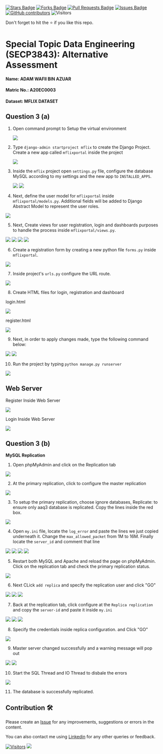 <a href="https://github.com/drshahizan/SECP3843/stargazers"><img src="https://img.shields.io/github/stars/drshahizan/SECP3843" alt="Stars Badge"/></a>
<a href="https://github.com/drshahizan/SECP3843/network/members"><img src="https://img.shields.io/github/forks/drshahizan/SECP3843" alt="Forks Badge"/></a>
<a href="https://github.com/drshahizan/SECP3843/pulls"><img src="https://img.shields.io/github/issues-pr/drshahizan/SECP3843" alt="Pull Requests Badge"/></a>
<a href="https://github.com/drshahizan/SECP3843/issues"><img src="https://img.shields.io/github/issues/drshahizan/SECP3843" alt="Issues Badge"/></a>
<a href="https://github.com/drshahizan/SECP3843/graphs/contributors"><img alt="GitHub contributors" src="https://img.shields.io/github/contributors/drshahizan/SECP3843?color=2b9348"></a>
![Visitors](https://api.visitorbadge.io/api/visitors?path=https%3A%2F%2Fgithub.com%2Fdrshahizan%2FSECP3843&labelColor=%23d9e3f0&countColor=%23697689&style=flat)

Don't forget to hit the :star: if you like this repo.

# Special Topic Data Engineering (SECP3843): Alternative Assessment

#### Name: ADAM WAFII BIN AZUAR

#### Matric No.: A20EC0003

#### Dataset: MFLIX DATASET

## Question 3 (a)

  1. Open command prompt to Setup the virtual environment

      <img src="https://github.com/drshahizan/SECP3843/blob/7bc4e3f0bf153b15905ccc106dd24b67be842d3a/submission/Jokeryde/question3/files/images/env%20setup.jpg">

      
  2. Type ```django-admin startproject mflix``` to create the Django Project. Create a new app called ```mflixportal``` inside the project

      <img src="https://github.com/drshahizan/SECP3843/blob/7bc4e3f0bf153b15905ccc106dd24b67be842d3a/submission/Jokeryde/question3/files/images/proje%20%26%20app.jpg">

      
  3. Inside the ```mflix``` project open ```settings.py``` file, configure the database MySQL according to my settings and the new app to ```INSTALLED_APPS```.

      <img src="https://github.com/drshahizan/SECP3843/blob/7bc4e3f0bf153b15905ccc106dd24b67be842d3a/submission/Jokeryde/question3/files/images/database.jpg">


      <img src="https://github.com/drshahizan/SECP3843/blob/7bc4e3f0bf153b15905ccc106dd24b67be842d3a/submission/Jokeryde/question3/files/images/installed%20appas.jpg">


  4. Next, define the user model for ```mflixportal``` inside ```mflixportal/models.py```. Additional fields will be added to Django Abstract Model to represent the user roles.


  <img src="https://github.com/drshahizan/SECP3843/blob/7bc4e3f0bf153b15905ccc106dd24b67be842d3a/submission/Jokeryde/question3/files/images/models.py.jpg">
  
      
  5. Next, Create views for user registration, login and dashboards purposes to handle the process inside ```mflixportal/views.py```.


  <img src="https://github.com/drshahizan/SECP3843/blob/7bc4e3f0bf153b15905ccc106dd24b67be842d3a/submission/Jokeryde/question3/files/images/view%201.jpg">


  <img src="https://github.com/drshahizan/SECP3843/blob/7bc4e3f0bf153b15905ccc106dd24b67be842d3a/submission/Jokeryde/question3/files/images/view%202.jpg">


  <img src="https://github.com/drshahizan/SECP3843/blob/7bc4e3f0bf153b15905ccc106dd24b67be842d3a/submission/Jokeryde/question3/files/images/view%203.jpg">


  <img src="https://github.com/drshahizan/SECP3843/blob/7bc4e3f0bf153b15905ccc106dd24b67be842d3a/submission/Jokeryde/question3/files/images/view%204.jpg">


  6. Create a registration form by creating a new python file ```forms.py``` inside ```mflixportal```.


  <img src="https://github.com/drshahizan/SECP3843/blob/7bc4e3f0bf153b15905ccc106dd24b67be842d3a/submission/Jokeryde/question3/files/images/formspy.jpg">


  7. Inside project's ```urls.py``` configure the URL route.

  <img src="https://github.com/drshahizan/SECP3843/blob/7bc4e3f0bf153b15905ccc106dd24b67be842d3a/submission/Jokeryde/question3/files/images/urls.jpg">


  8. Create HTML files for login, registration and dashboard

  login.html
  
  <img src="https://github.com/drshahizan/SECP3843/blob/72be4c95aa2a0465a72009898c0fbb82f2c28905/submission/Jokeryde/question3/files/images/login.jpg">

  register.html

  <img src="https://github.com/drshahizan/SECP3843/blob/72be4c95aa2a0465a72009898c0fbb82f2c28905/submission/Jokeryde/question3/files/images/register.jpg">


  9. Next, in order to apply changes made, type the following command below:

  <img src="https://github.com/drshahizan/SECP3843/blob/d80ed594214e2c1b457230f6a48af0cb5b1064f0/submission/Jokeryde/question3/files/images/makemig.jpg">


  <img src="https://github.com/drshahizan/SECP3843/blob/d80ed594214e2c1b457230f6a48af0cb5b1064f0/submission/Jokeryde/question3/files/images/migrate.jpg">


  10. Run the project by typing ```python manage.py runserver```

  <img src="https://github.com/drshahizan/SECP3843/blob/814e83ebd781e984a83b21a90855ec5bc64b1079/submission/Jokeryde/question3/files/images/runserver.jpg">

  
  <h2>Web Server</h2>

  Register Inside Web Server

  <img src="https://github.com/drshahizan/SECP3843/blob/a62afafd27e898b48c0a007e21b9a045242884f7/submission/Jokeryde/question3/files/images/register%20web.jpg">

  Login Inside Web Server

  <img src="https://github.com/drshahizan/SECP3843/blob/a62afafd27e898b48c0a007e21b9a045242884f7/submission/Jokeryde/question3/files/images/login%20web.jpg">
  

## Question 3 (b)


**MySQL Replication**

  1. Open phpMyAdmin and click on the Replication tab

  <img src="https://github.com/drshahizan/SECP3843/blob/24772d3c834f9ccaa5d3eae2acb660666f2a59ea/submission/Jokeryde/question3/files/images/replication.jpg">
     
  2. At the primary replication, click to configure the master replication
 
  <img src="https://github.com/drshahizan/SECP3843/blob/7aae904e55c4b0286202cff6c4004e38ae794175/submission/Jokeryde/question3/files/images/configure%20primary.jpg">
  
  3. To setup the primary replication, choose ignore databases, Replicate: to ensure only aaq3 database is replicated. Copy the lines inside the red box.
  
  <img src="https://github.com/drshahizan/SECP3843/blob/7aae904e55c4b0286202cff6c4004e38ae794175/submission/Jokeryde/question3/files/images/primary%20setup.jpg">
  
  4. Open `my.ini` file, locate the `log_error` and paste the lines we just copied underneath it. Change the `max_allowed_packet` from 1M to 16M. Finally locate the `server_id` and comment that line
  
  <img src="https://github.com/drshahizan/SECP3843/blob/3dcf98c9f9b05c35606c81fb36e1021758de5541/submission/Jokeryde/question3/files/images/my.ini.jpg">

  <img src="https://github.com/drshahizan/SECP3843/blob/c8e30fbb5be91049b499d1bed7c4401e618879ed/submission/Jokeryde/question3/files/images/paste%20ini.jpg">

  <img src="https://github.com/drshahizan/SECP3843/blob/7c652aa785e322ba7e123df933a34e86c8f2781c/submission/Jokeryde/question3/files/images/16m%20ini.jpg">

  <img src="https://github.com/drshahizan/SECP3843/blob/7c652aa785e322ba7e123df933a34e86c8f2781c/submission/Jokeryde/question3/files/images/comment%20server%20id.jpg">
  
  5. Restart both MySQL and Apache and reload the page on phpMyAdmin. Click on the replication tab and check the primary replication status.

  <img src="https://github.com/drshahizan/SECP3843/blob/7c652aa785e322ba7e123df933a34e86c8f2781c/submission/Jokeryde/question3/files/images/status%20master.jpg">
  
  6. Next CLick `add replica` and specify the replication user and click "GO"
  
  <img src="https://github.com/drshahizan/SECP3843/blob/abb744e4c253128fdf17180935696e772f28c90a/submission/Jokeryde/question3/files/images/add%20replications.jpg">

  <img src="https://github.com/drshahizan/SECP3843/blob/abb744e4c253128fdf17180935696e772f28c90a/submission/Jokeryde/question3/files/images/specify%20replication%20user.jpg">

  <img src="https://github.com/drshahizan/SECP3843/blob/4669fac6a31144b8dd405f3491f5d6f3840dcf44/submission/Jokeryde/question3/files/images/user%20added.jpg">
  
  7. Back at the replication tab, click configure at the `Replica replication` and copy the `server-id` and paste it inside `my.ini`


  <img src="https://github.com/drshahizan/SECP3843/blob/4669fac6a31144b8dd405f3491f5d6f3840dcf44/submission/Jokeryde/question3/files/images/replica%20configure.jpg">

  <img src="https://github.com/drshahizan/SECP3843/blob/4669fac6a31144b8dd405f3491f5d6f3840dcf44/submission/Jokeryde/question3/files/images/replica%20specify%202.jpg">

  <img src="https://github.com/drshahizan/SECP3843/blob/1ea9f7a3a774fd3fd58d736ff6868c7b2202e553/submission/Jokeryde/question3/files/images/paste%20replica.jpg">

   
  8. Specify the credentials inside replica configuration. and Click "GO"
   
  <img src="https://github.com/drshahizan/SECP3843/blob/1ea9f7a3a774fd3fd58d736ff6868c7b2202e553/submission/Jokeryde/question3/files/images/replica%20specify%202.jpg">
  
  9. Master server changed successfully and a warning message will pop out

   <img src="https://github.com/drshahizan/SECP3843/blob/1ea9f7a3a774fd3fd58d736ff6868c7b2202e553/submission/Jokeryde/question3/files/images/master%20have%20changed.jpg">

   <img src="https://github.com/drshahizan/SECP3843/blob/75aa9bbb3b9ce1e07e1a76e3fd756069a90c30d6/submission/Jokeryde/question3/files/images/warning%20message.jpg">
  
  10. Start the SQL Thread and IO Thread to disbale the errors
   
  <img src="https://github.com/drshahizan/SECP3843/blob/75aa9bbb3b9ce1e07e1a76e3fd756069a90c30d6/submission/Jokeryde/question3/files/images/dis%20warning.jpg">
  
  11. The database is successfully replicated.






## Contribution 🛠️

Please create an [Issue](https://github.com/drshahizan/special-topic-data-engineering/issues) for any improvements, suggestions or errors in the content.

You can also contact me using [Linkedin](https://www.linkedin.com/in/drshahizan/) for any other queries or feedback.

[![Visitors](https://api.visitorbadge.io/api/visitors?path=https%3A%2F%2Fgithub.com%2Fdrshahizan&labelColor=%23697689&countColor=%23555555&style=plastic)](https://visitorbadge.io/status?path=https%3A%2F%2Fgithub.com%2Fdrshahizan)
![](https://hit.yhype.me/github/profile?user_id=81284918)
